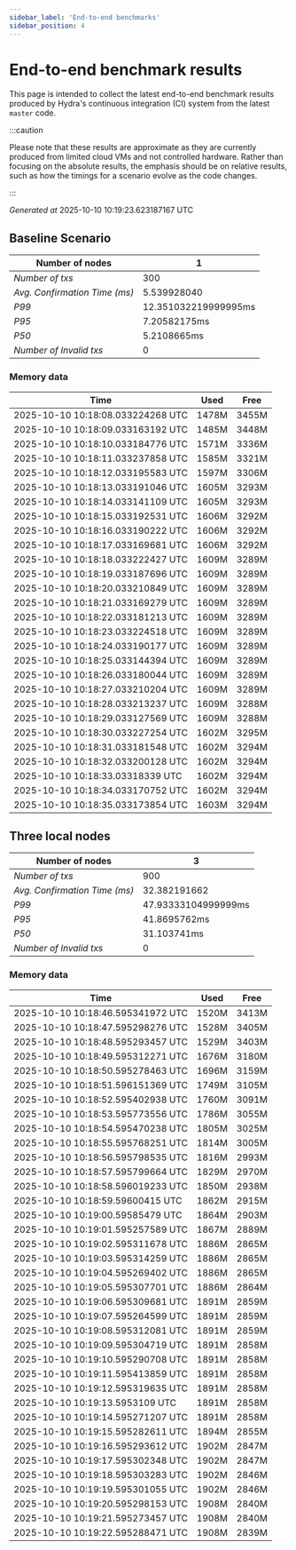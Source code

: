 ```yaml
--- 
sidebar_label: 'End-to-end benchmarks' 
sidebar_position: 4 
--- 
```


# End-to-end benchmark results 

This page is intended to collect the latest end-to-end benchmark  results produced by Hydra's continuous integration (CI) system from  the latest `master` code.

:::caution

Please note that these results are approximate  as they are currently produced from limited cloud VMs and not controlled hardware.  Rather than focusing on the absolute results,   the emphasis should be on relative results,  such as how the timings for a scenario evolve as the code changes.

:::

_Generated at_  2025-10-10 10:19:23.623187167 UTC


## Baseline Scenario



| Number of nodes |  1 | 
| -- | -- |
| _Number of txs_ | 300 |
| _Avg. Confirmation Time (ms)_ | 5.539928040 |
| _P99_ | 12.351032219999995ms |
| _P95_ | 7.20582175ms |
| _P50_ | 5.2108665ms |
| _Number of Invalid txs_ | 0 |
      

### Memory data 

 | Time | Used | Free | 
|------------------------------------|------|------|
 | 2025-10-10 10:18:08.033224268 UTC | 1478M | 3455M | 
 | 2025-10-10 10:18:09.033163192 UTC | 1485M | 3448M | 
 | 2025-10-10 10:18:10.033184776 UTC | 1571M | 3336M | 
 | 2025-10-10 10:18:11.033237858 UTC | 1585M | 3321M | 
 | 2025-10-10 10:18:12.033195583 UTC | 1597M | 3306M | 
 | 2025-10-10 10:18:13.033191046 UTC | 1605M | 3293M | 
 | 2025-10-10 10:18:14.033141109 UTC | 1605M | 3293M | 
 | 2025-10-10 10:18:15.033192531 UTC | 1606M | 3292M | 
 | 2025-10-10 10:18:16.033190222 UTC | 1606M | 3292M | 
 | 2025-10-10 10:18:17.033169681 UTC | 1606M | 3292M | 
 | 2025-10-10 10:18:18.033222427 UTC | 1609M | 3289M | 
 | 2025-10-10 10:18:19.033187696 UTC | 1609M | 3289M | 
 | 2025-10-10 10:18:20.033210849 UTC | 1609M | 3289M | 
 | 2025-10-10 10:18:21.033169279 UTC | 1609M | 3289M | 
 | 2025-10-10 10:18:22.033181213 UTC | 1609M | 3289M | 
 | 2025-10-10 10:18:23.033224518 UTC | 1609M | 3289M | 
 | 2025-10-10 10:18:24.033190177 UTC | 1609M | 3289M | 
 | 2025-10-10 10:18:25.033144394 UTC | 1609M | 3289M | 
 | 2025-10-10 10:18:26.033180044 UTC | 1609M | 3289M | 
 | 2025-10-10 10:18:27.033210204 UTC | 1609M | 3289M | 
 | 2025-10-10 10:18:28.033213237 UTC | 1609M | 3288M | 
 | 2025-10-10 10:18:29.033127569 UTC | 1609M | 3288M | 
 | 2025-10-10 10:18:30.033227254 UTC | 1602M | 3295M | 
 | 2025-10-10 10:18:31.033181548 UTC | 1602M | 3294M | 
 | 2025-10-10 10:18:32.033200128 UTC | 1602M | 3294M | 
 | 2025-10-10 10:18:33.03318339 UTC | 1602M | 3294M | 
 | 2025-10-10 10:18:34.033170752 UTC | 1602M | 3294M | 
 | 2025-10-10 10:18:35.033173854 UTC | 1603M | 3294M | 


## Three local nodes



| Number of nodes |  3 | 
| -- | -- |
| _Number of txs_ | 900 |
| _Avg. Confirmation Time (ms)_ | 32.382191662 |
| _P99_ | 47.93333104999999ms |
| _P95_ | 41.8695762ms |
| _P50_ | 31.103741ms |
| _Number of Invalid txs_ | 0 |
      

### Memory data 

 | Time | Used | Free | 
|------------------------------------|------|------|
 | 2025-10-10 10:18:46.595341972 UTC | 1520M | 3413M | 
 | 2025-10-10 10:18:47.595298276 UTC | 1528M | 3405M | 
 | 2025-10-10 10:18:48.595293457 UTC | 1529M | 3403M | 
 | 2025-10-10 10:18:49.595312271 UTC | 1676M | 3180M | 
 | 2025-10-10 10:18:50.595278463 UTC | 1696M | 3159M | 
 | 2025-10-10 10:18:51.596151369 UTC | 1749M | 3105M | 
 | 2025-10-10 10:18:52.595402938 UTC | 1760M | 3091M | 
 | 2025-10-10 10:18:53.595773556 UTC | 1786M | 3055M | 
 | 2025-10-10 10:18:54.595470238 UTC | 1805M | 3025M | 
 | 2025-10-10 10:18:55.595768251 UTC | 1814M | 3005M | 
 | 2025-10-10 10:18:56.595798535 UTC | 1816M | 2993M | 
 | 2025-10-10 10:18:57.595799664 UTC | 1829M | 2970M | 
 | 2025-10-10 10:18:58.596019233 UTC | 1850M | 2938M | 
 | 2025-10-10 10:18:59.59600415 UTC | 1862M | 2915M | 
 | 2025-10-10 10:19:00.59585479 UTC | 1864M | 2903M | 
 | 2025-10-10 10:19:01.595257589 UTC | 1867M | 2889M | 
 | 2025-10-10 10:19:02.595311678 UTC | 1886M | 2865M | 
 | 2025-10-10 10:19:03.595314259 UTC | 1886M | 2865M | 
 | 2025-10-10 10:19:04.595269402 UTC | 1886M | 2865M | 
 | 2025-10-10 10:19:05.595307701 UTC | 1886M | 2864M | 
 | 2025-10-10 10:19:06.595309681 UTC | 1891M | 2859M | 
 | 2025-10-10 10:19:07.595264599 UTC | 1891M | 2859M | 
 | 2025-10-10 10:19:08.595312081 UTC | 1891M | 2859M | 
 | 2025-10-10 10:19:09.595304719 UTC | 1891M | 2858M | 
 | 2025-10-10 10:19:10.595290708 UTC | 1891M | 2858M | 
 | 2025-10-10 10:19:11.595413859 UTC | 1891M | 2858M | 
 | 2025-10-10 10:19:12.595319635 UTC | 1891M | 2858M | 
 | 2025-10-10 10:19:13.5953109 UTC | 1891M | 2858M | 
 | 2025-10-10 10:19:14.595271207 UTC | 1891M | 2858M | 
 | 2025-10-10 10:19:15.595282611 UTC | 1894M | 2855M | 
 | 2025-10-10 10:19:16.595293612 UTC | 1902M | 2847M | 
 | 2025-10-10 10:19:17.595302348 UTC | 1902M | 2847M | 
 | 2025-10-10 10:19:18.595303283 UTC | 1902M | 2846M | 
 | 2025-10-10 10:19:19.595301055 UTC | 1902M | 2846M | 
 | 2025-10-10 10:19:20.595298153 UTC | 1908M | 2840M | 
 | 2025-10-10 10:19:21.595273457 UTC | 1908M | 2840M | 
 | 2025-10-10 10:19:22.595288471 UTC | 1908M | 2839M | 

